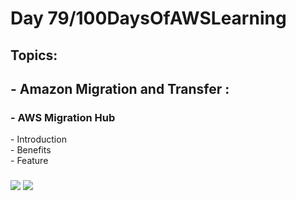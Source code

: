 <h1> Day 79/100DaysOfAWSLearning </h1>
<h2> Topics: </h2>

 <h2>  - Amazon Migration and Transfer : </h2>

<h3> - AWS Migration Hub</h3>
         - Introduction <br>
         - Benefits <br> 
         - Feature <br>
        
         
  <h3>   </h3>
       

<img src = "https://github.com/thetechgirlgita/100-days-of-aws-learning/blob/master/Images/Day78/78_1.jpg?raw=true">
<img src = "https://github.com/thetechgirlgita/100-days-of-aws-learning/blob/master/Images/Day78/78_2.jpg?raw=true">

